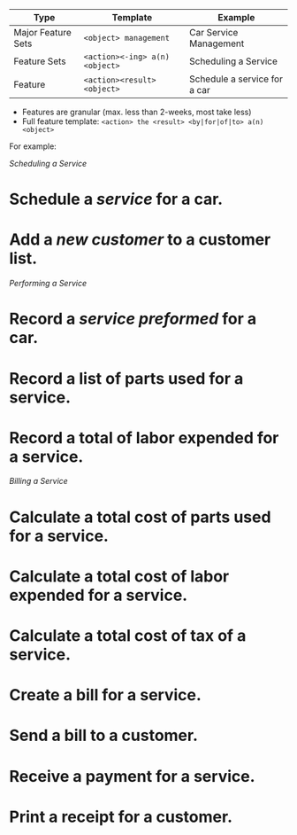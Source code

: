 | Type               | Template                       | Example                       |
| ---                | ---                            | ---                           |
| Major Feature Sets | `<object> management`          | Car Service Management        |
| Feature Sets       | `<action><-ing> a(n) <object>` | Scheduling a Service          |
| Feature            | `<action><result><object>`     | Schedule a service for a car  |

* Features are granular (max. less than 2-weeks, most take less)
* Full feature template: `<action> the <result> <by|for|of|to> a(n) <object>`

For example:

*Scheduling a Service*
# Schedule a _service_ for a car.
# Add a _new customer_ to a customer list.

*Performing a Service*
# Record a _service preformed_ for a car.
# Record a list of parts used for a service.
# Record a total of labor expended for a service.

*Billing a Service*
# Calculate a total cost of parts used for a service.
# Calculate a total cost of labor expended for a service.
# Calculate a total cost of tax of a service.
# Create a bill for a service.
# Send a bill to a customer.
# Receive a payment for a service.
# Print a receipt for a customer.
